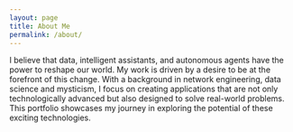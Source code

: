 ```yaml
---
layout: page
title: About Me
permalink: /about/
---
```


I believe that data, intelligent assistants, and autonomous agents have the power to reshape our world. My work is driven by a desire to be at the forefront of this change. With a background in network engineering, data science and mysticism, I focus on creating applications that are not only technologically advanced but also designed to solve real-world problems. This portfolio showcases my journey in exploring the potential of these exciting technologies.
